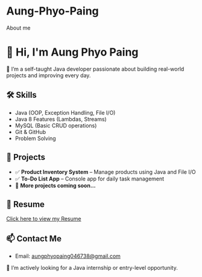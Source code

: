 # Aung-Phyo-Paing
About me 
# 👋 Hi, I'm Aung Phyo Paing

🎯 I’m a self-taught Java developer passionate about building real-world projects and improving every day.

## 🛠️ Skills
- Java (OOP, Exception Handling, File I/O)
- Java 8 Features (Lambdas, Streams)
- MySQL (Basic CRUD operations)
- Git & GitHub
- Problem Solving

## 📂 Projects
- ✅ **Product Inventory System** – Manage products using Java and File I/O
- ✅ **To-Do List App** – Console app for daily task management
- 🔨 **More projects coming soon...**

## 📄 Resume
[Click here to view my Resume](https://github.com/Holy2362002/resume/blob/main/Aung_Phyo_Paing_Resume.pdf)

## 📫 Contact Me
- Email: aungphyopaing046738@gmail.com

🌟 I’m actively looking for a Java internship or entry-level opportunity.
